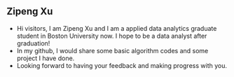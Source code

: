 ## Zipeng Xu
- Hi visitors, I am Zipeng Xu and I am a applied data analytics graduate student in Boston University now. I hope to be a data analyst after graduation! 
- In my github, I would share some basic algorithm codes and some project I have done.
- Looking forward to having your feedback and making progress with you.
